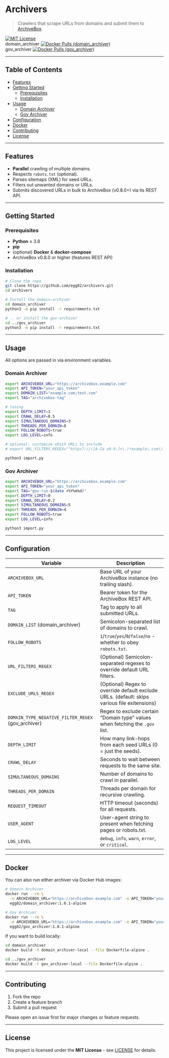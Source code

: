 # Archivers

> Crawlers that scrape URLs from domains and submit them to [ArchiveBox](https://github.com/ArchiveBox/ArchiveBox).

[![MIT License](https://img.shields.io/badge/license-MIT-blue.svg)](LICENSE)  
domain_archiver [![Docker Pulls (domain_archiver)](https://img.shields.io/docker/pulls/egg82/domain_archiver)](https://hub.docker.com/r/egg82/domain_archiver)  
gov_archiver [![Docker Pulls (gov_archiver)](https://img.shields.io/docker/pulls/egg82/gov_archiver)](https://hub.docker.com/r/egg82/gov_archiver)

---

## Table of Contents

- [Features](#features)  
- [Getting Started](#getting-started)  
  - [Prerequisites](#prerequisites)  
  - [Installation](#installation)  
- [Usage](#usage)  
  - [Domain Archiver](#domain-archiver)  
  - [Gov Archiver](#gov-archiver)  
- [Configuration](#configuration)  
- [Docker](#docker)  
- [Contributing](#contributing)  
- [License](#license)  

---

## Features

- **Parallel** crawling of multiple domains.  
- Respects `robots.txt` (optional).  
- Parses sitemaps (XML) for seed URLs.  
- Filters out unwanted domains or URLs.  
- Submits discovered URLs in bulk to ArchiveBox (v0.8.0+) via its REST API.  

---

## Getting Started

### Prerequisites

- **Python** ≥ 3.8  
- **pip**  
- (optional) **Docker** & **docker-compose**  
- ArchiveBox v0.8.0 or higher (features REST API)

### Installation

```bash
# Clone the repo
git clone https://github.com/egg82/archivers.git
cd archivers

# Install the domain-archiver
cd domain_archiver
python3 -m pip install -r requirements.txt

# .. or install the gov-archiver
cd ../gov_archiver
python3 -m pip install -r requirements.txt
```

---

## Usage

All options are passed in via environment variables.

### Domain Archiver

```bash
export ARCHIVEBOX_URL="https://archivebox.example.com"
export API_TOKEN="your_api_token"
export DOMAIN_LIST="example.com;test.com"
export TAG="archivebox-tag"

# tuning
export DEPTH_LIMIT=1
export CRAWL_DELAY=0.5
export SIMULTANEOUS_DOMAINS=3
export THREADS_PER_DOMAIN=8
export FOLLOW_ROBOTS=true
export LOG_LEVEL=info

# optional: customize which URLs to include
# export URL_FILTERS_REGEX="^https?://([A-Za-z0-9-]+\.)*example\.com(/.*)?$"

python3 import.py
```

### Gov Archiver

```bash
export ARCHIVEBOX_URL="https://archivebox.example.com"
export API_TOKEN="your_api_token"
export TAG="gov-run-$(date +%Y%m%d)"
export DEPTH_LIMIT=0
export CRAWL_DELAY=0.2
export SIMULTANEOUS_DOMAINS=5
export THREADS_PER_DOMAIN=4
export FOLLOW_ROBOTS=true
export LOG_LEVEL=info

python3 import.py
```

---

## Configuration

| Variable                          | Description                                                                                                     |
|-----------------------------------|-----------------------------------------------------------------------------------------------------------------|
| `ARCHIVEBOX_URL`                  | Base URL of your ArchiveBox instance (no trailing slash).                                                       |
| `API_TOKEN`                       | Bearer token for the ArchiveBox REST API.                                                                       |
| `TAG`                             | Tag to apply to all submitted URLs.                                                                             |
| `DOMAIN_LIST` (domain_archiver)   | Semicolon-separated list of domains to crawl.                                                                   |
| `FOLLOW_ROBOTS`                   | `1`/`true`/`yes`/`0`/`false`/`no` - whether to obey `robots.txt`.                                               |
| `URL_FILTERS_REGEX`               | (Optional) Semicolon-separated regexes to override default URL filters.                                         |
| `EXCLUDE_URLS_REGEX`              | (Optional) Regex to override default exclude URLs. (default: skips various file exitensions)                    |
| `DOMAIN_TYPE_NEGATIVE_FILTER_REGEX` (gov_archiver) | Regex to exclude certain “Domain type” values when fetching the `.gov` list.                   |
| `DEPTH_LIMIT`                     | How many link-hops from each seed URLs (0 = just the seeds).                                                    |
| `CRAWL_DELAY`                     | Seconds to wait between requests to the same site.                                                              |
| `SIMULTANEOUS_DOMAINS`            | Number of domains to crawl in parallel.                                                                         |
| `THREADS_PER_DOMAIN`              | Threads per domain for recursive crawling.                                                                      |
| `REQUEST_TIMEOUT`                 | HTTP timeout (seconds) for all requests.                                                                        |
| `USER_AGENT`                      | User-agent string to present when fetching pages or robots.txt.                                                 |
| `LOG_LEVEL`                       | `debug`, `info`, `warn`, `error`, or `critical`.                                                                |

---

## Docker

You can also run either archiver via Docker Hub images:

```bash
# Domain Archiver
docker run --rm \
  -e ARCHIVEBOX_URL="https://archivebox.example.com" -e API_TOKEN="your_api_token" -e DOMAIN_LIST="example.com;test.com" \
  egg82/domain_archiver:1.0.1-alpine

# Gov Archiver
docker run --rm \
  -e ARCHIVEBOX_URL="https://archivebox.example.com" -e API_TOKEN="your_api_token" \
  egg82/gov_archiver:1.0.1-alpine
```

If you want to build locally:

```bash
cd domain_archiver
docker build -t domain_archiver-local --file Dockerfile-alpine .

cd ../gov_archiver
docker build -t gov_archiver-local --file Dockerfile-alpine .
```

---

## Contributing

1. Fork the repo  
2. Create a feature branch  
3. Submit a pull request  

Please open an issue first for major changes or feature requests.

---

## License

This project is licensed under the **MIT License** - see [LICENSE](LICENSE) for details.
